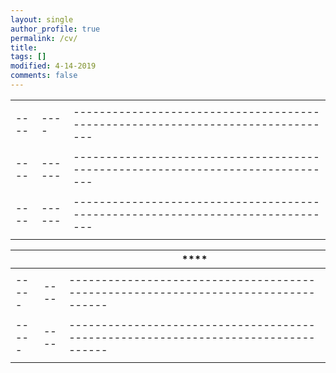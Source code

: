 ```yaml
---
layout: single
author_profile: true
permalink: /cv/
title: 
tags: []
modified: 4-14-2019
comments: false
---
```



|    |    |                                                            |
|----|----|-------------------------------------------------------------------------------|
|| |  |
|----|----|-------------------------------------------------------------------------------|
|||  |
|----|------|-------------------------------------------------------------------------------|
||      |  |
|----|------|-------------------------------------------------------------------------------|
||      | |



|     |    |****                                                               |
|-----|----|----------------------------------------------------------------------------------|
| ||  |
|-----|----|----------------------------------------------------------------------------------|
| ||  |
|-----|----|----------------------------------------------------------------------------------|
| ||               |
